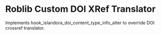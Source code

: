 # Roblib Custom DOI XRef Translator
Implements hook_islandora_doi_content_type_info_alter to override DOI crossref translator.